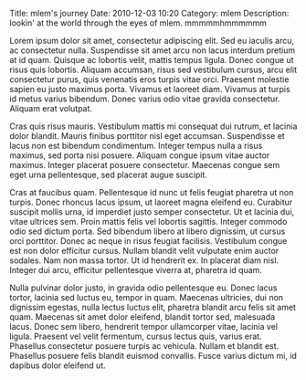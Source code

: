 Title: mlem's journey
Date: 2010-12-03 10:20
Category: mlem
Description: lookin' at the world through the eyes of mlem. mmmmmhmmmmmm

Lorem ipsum dolor sit amet, consectetur adipiscing elit. Sed eu iaculis arcu, ac consectetur nulla. Suspendisse sit amet arcu non lacus interdum pretium at id quam. Quisque ac lobortis velit, mattis tempus ligula. Donec congue ut risus quis lobortis. Aliquam accumsan, risus sed vestibulum cursus, arcu elit consectetur purus, quis venenatis eros turpis vitae orci. Praesent molestie sapien eu justo maximus porta. Vivamus et laoreet diam. Vivamus at turpis id metus varius bibendum. Donec varius odio vitae gravida consectetur. Aliquam erat volutpat.

Cras quis risus mauris. Vestibulum mattis mi consequat dui rutrum, et lacinia dolor blandit. Mauris finibus porttitor nisl eget accumsan. Suspendisse et lacus non est bibendum condimentum. Integer tempus nulla a risus maximus, sed porta nisi posuere. Aliquam congue ipsum vitae auctor maximus. Integer placerat posuere consectetur. Maecenas congue sem eget urna pellentesque, sed placerat augue suscipit.

Cras at faucibus quam. Pellentesque id nunc ut felis feugiat pharetra ut non turpis. Donec rhoncus lacus ipsum, ut laoreet magna eleifend eu. Curabitur suscipit mollis urna, id imperdiet justo semper consectetur. Ut et lacinia dui, vitae ultrices sem. Proin mattis felis vel lobortis sagittis. Integer commodo odio sed dictum porta. Sed bibendum libero at libero dignissim, ut cursus orci porttitor. Donec ac neque in risus feugiat facilisis. Vestibulum congue est non dolor efficitur cursus. Nullam blandit velit vulputate enim auctor sodales. Nam non massa tortor. Ut id hendrerit ex. In placerat diam nisl. Integer dui arcu, efficitur pellentesque viverra at, pharetra id quam.

Nulla pulvinar dolor justo, in gravida odio pellentesque eu. Donec lacus tortor, lacinia sed luctus eu, tempor in quam. Maecenas ultricies, dui non dignissim egestas, nulla lectus luctus elit, pharetra blandit arcu felis sit amet quam. Maecenas sit amet dolor eleifend, blandit tortor sed, malesuada lacus. Donec sem libero, hendrerit tempor ullamcorper vitae, lacinia vel ligula. Praesent vel velit fermentum, cursus lectus quis, varius erat. Phasellus consectetur posuere turpis ac vehicula. Nullam et blandit est. Phasellus posuere felis blandit euismod convallis. Fusce varius dictum mi, id dapibus dolor eleifend ut.
